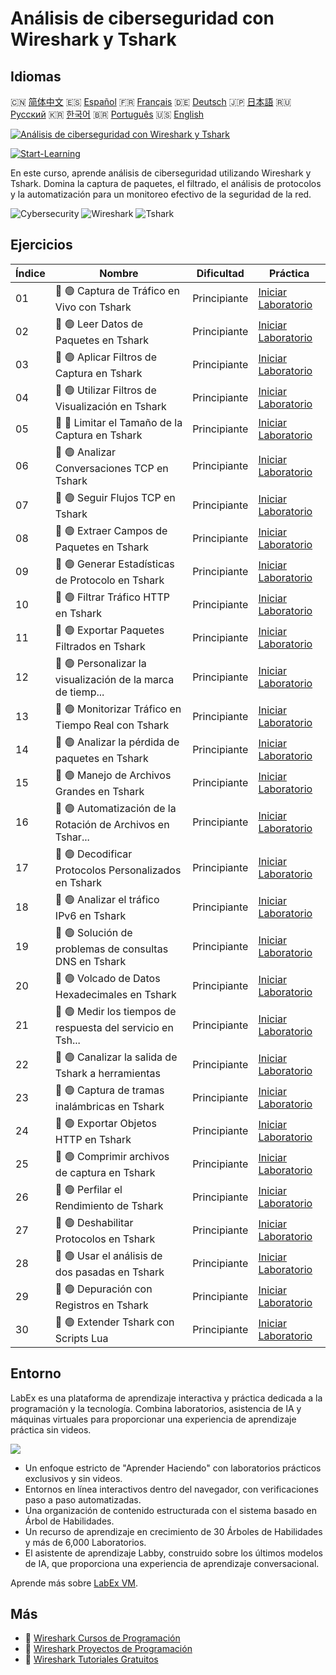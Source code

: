 # Análisis de ciberseguridad con Wireshark y Tshark

## Idiomas

🇨🇳 [简体中文](README_zh.md) 🇪🇸 [Español](README_es.md) 🇫🇷 [Français](README_fr.md) 🇩🇪 [Deutsch](README_de.md) 🇯🇵 [日本語](README_ja.md) 🇷🇺 [Русский](README_ru.md) 🇰🇷 [한국어](README_ko.md) 🇧🇷 [Português](README_pt.md) 🇺🇸 [English](README.md) 

[![Análisis de ciberseguridad con Wireshark y Tshark](https://cover-creator.labex.io/cybersecurity-analysis-with-wireshark-and-tshark.png?lang=es)](https://labex.io/es/courses/cybersecurity-analysis-with-wireshark-and-tshark)

[![Start-Learning](https://img.shields.io/badge/Start-Learning-whitesmoke?style=for-the-badge)](https://labex.io/es/courses/cybersecurity-analysis-with-wireshark-and-tshark)

En este curso, aprende análisis de ciberseguridad utilizando Wireshark y Tshark. Domina la captura de paquetes, el filtrado, el análisis de protocolos y la automatización para un monitoreo efectivo de la seguridad de la red.

![Cybersecurity](https://img.shields.io/badge/Cybersecurity-whitesmoke?style=for-the-badge&logo=cybersecurity)
![Wireshark](https://img.shields.io/badge/Wireshark-whitesmoke?style=for-the-badge&logo=wireshark)
![Tshark](https://img.shields.io/badge/Tshark-whitesmoke?style=for-the-badge&logo=tshark)


## Ejercicios

|   Índice | Nombre                                                      | Dificultad   | Práctica                                                                                                                                  |
|----------|-------------------------------------------------------------|--------------|-------------------------------------------------------------------------------------------------------------------------------------------|
|       01 | 📖 🟢 Captura de Tráfico en Vivo con Tshark                 | Principiante | <a target='_blank' href='https://labex.io/es/tutorials/wireshark-capture-live-traffic-in-tshark-548916'>Iniciar Laboratorio</a>           |
|       02 | 📖 🟢 Leer Datos de Paquetes en Tshark                      | Principiante | <a target='_blank' href='https://labex.io/es/tutorials/wireshark-read-packet-data-in-tshark-548937'>Iniciar Laboratorio</a>               |
|       03 | 📖 🟢 Aplicar Filtros de Captura en Tshark                  | Principiante | <a target='_blank' href='https://labex.io/es/tutorials/wireshark-apply-capture-filters-in-tshark-548914'>Iniciar Laboratorio</a>          |
|       04 | 📖 🟢 Utilizar Filtros de Visualización en Tshark           | Principiante | <a target='_blank' href='https://labex.io/es/tutorials/wireshark-use-display-filters-in-tshark-548939'>Iniciar Laboratorio</a>            |
|       05 | 📖 🔵 Limitar el Tamaño de la Captura en Tshark             | Principiante | <a target='_blank' href='https://labex.io/es/tutorials/wireshark-limit-capture-size-in-tshark-548932'>Iniciar Laboratorio</a>             |
|       06 | 📖 🟢 Analizar Conversaciones TCP en Tshark                 | Principiante | <a target='_blank' href='https://labex.io/es/tutorials/wireshark-analyze-tcp-conversations-in-tshark-548913'>Iniciar Laboratorio</a>      |
|       07 | 📖 🟢 Seguir Flujos TCP en Tshark                           | Principiante | <a target='_blank' href='https://labex.io/es/tutorials/wireshark-follow-tcp-streams-in-tshark-548929'>Iniciar Laboratorio</a>             |
|       08 | 📖 🟢 Extraer Campos de Paquetes en Tshark                  | Principiante | <a target='_blank' href='https://labex.io/es/tutorials/wireshark-extract-packet-fields-in-tshark-548927'>Iniciar Laboratorio</a>          |
|       09 | 📖 🟢 Generar Estadísticas de Protocolo en Tshark           | Principiante | <a target='_blank' href='https://labex.io/es/tutorials/wireshark-generate-protocol-statistics-in-tshark-548930'>Iniciar Laboratorio</a>   |
|       10 | 📖 🟢 Filtrar Tráfico HTTP en Tshark                        | Principiante | <a target='_blank' href='https://labex.io/es/tutorials/wireshark-filter-http-traffic-in-tshark-548928'>Iniciar Laboratorio</a>            |
|       11 | 📖 🟢 Exportar Paquetes Filtrados en Tshark                 | Principiante | <a target='_blank' href='https://labex.io/es/tutorials/wireshark-export-filtered-packets-in-tshark-548924'>Iniciar Laboratorio</a>        |
|       12 | 📖 🟢 Personalizar la visualización de la marca de tiemp... | Principiante | <a target='_blank' href='https://labex.io/es/tutorials/wireshark-customize-timestamp-display-in-tshark-548919'>Iniciar Laboratorio</a>    |
|       13 | 📖 🟢 Monitorizar Tráfico en Tiempo Real con Tshark         | Principiante | <a target='_blank' href='https://labex.io/es/tutorials/wireshark-monitor-traffic-in-real-time-in-tshark-548934'>Iniciar Laboratorio</a>   |
|       14 | 📖 🟢 Analizar la pérdida de paquetes en Tshark             | Principiante | <a target='_blank' href='https://labex.io/es/tutorials/wireshark-analyze-packet-loss-in-tshark-548912'>Iniciar Laboratorio</a>            |
|       15 | 📖 🟢 Manejo de Archivos Grandes en Tshark                  | Principiante | <a target='_blank' href='https://labex.io/es/tutorials/wireshark-handle-large-files-in-tshark-548931'>Iniciar Laboratorio</a>             |
|       16 | 📖 🟢 Automatización de la Rotación de Archivos en Tshar... | Principiante | <a target='_blank' href='https://labex.io/es/tutorials/wireshark-automate-file-rotation-in-tshark-548915'>Iniciar Laboratorio</a>         |
|       17 | 📖 🟢 Decodificar Protocolos Personalizados en Tshark       | Principiante | <a target='_blank' href='https://labex.io/es/tutorials/wireshark-decode-custom-protocols-in-tshark-548921'>Iniciar Laboratorio</a>        |
|       18 | 📖 🟢 Analizar el tráfico IPv6 en Tshark                    | Principiante | <a target='_blank' href='https://labex.io/es/tutorials/wireshark-analyze-ipv6-traffic-in-tshark-548911'>Iniciar Laboratorio</a>           |
|       19 | 📖 🟢 Solución de problemas de consultas DNS en Tshark      | Principiante | <a target='_blank' href='https://labex.io/es/tutorials/wireshark-troubleshoot-dns-queries-in-tshark-548938'>Iniciar Laboratorio</a>       |
|       20 | 📖 🟢 Volcado de Datos Hexadecimales en Tshark              | Principiante | <a target='_blank' href='https://labex.io/es/tutorials/wireshark-dump-hex-data-in-tshark-548923'>Iniciar Laboratorio</a>                  |
|       21 | 📖 🟢 Medir los tiempos de respuesta del servicio en Tsh... | Principiante | <a target='_blank' href='https://labex.io/es/tutorials/wireshark-measure-service-response-times-in-tshark-548933'>Iniciar Laboratorio</a> |
|       22 | 📖 🟢 Canalizar la salida de Tshark a herramientas          | Principiante | <a target='_blank' href='https://labex.io/es/tutorials/wireshark-pipe-tshark-output-to-tools-548935'>Iniciar Laboratorio</a>              |
|       23 | 📖 🟢 Captura de tramas inalámbricas en Tshark              | Principiante | <a target='_blank' href='https://labex.io/es/tutorials/wireshark-capture-wireless-frames-in-tshark-548917'>Iniciar Laboratorio</a>        |
|       24 | 📖 🟢 Exportar Objetos HTTP en Tshark                       | Principiante | <a target='_blank' href='https://labex.io/es/tutorials/wireshark-export-http-objects-in-tshark-548925'>Iniciar Laboratorio</a>            |
|       25 | 📖 🟢 Comprimir archivos de captura en Tshark               | Principiante | <a target='_blank' href='https://labex.io/es/tutorials/wireshark-compress-capture-files-in-tshark-548918'>Iniciar Laboratorio</a>         |
|       26 | 📖 🟢 Perfilar el Rendimiento de Tshark                     | Principiante | <a target='_blank' href='https://labex.io/es/tutorials/wireshark-profile-tshark-performance-548936'>Iniciar Laboratorio</a>               |
|       27 | 📖 🟢 Deshabilitar Protocolos en Tshark                     | Principiante | <a target='_blank' href='https://labex.io/es/tutorials/wireshark-disable-protocols-in-tshark-548922'>Iniciar Laboratorio</a>              |
|       28 | 📖 🟢 Usar el análisis de dos pasadas en Tshark             | Principiante | <a target='_blank' href='https://labex.io/es/tutorials/wireshark-use-two-pass-analysis-in-tshark-548940'>Iniciar Laboratorio</a>          |
|       29 | 📖 🟢 Depuración con Registros en Tshark                    | Principiante | <a target='_blank' href='https://labex.io/es/tutorials/wireshark-debug-with-logs-in-tshark-548920'>Iniciar Laboratorio</a>                |
|       30 | 📖 🟢 Extender Tshark con Scripts Lua                       | Principiante | <a target='_blank' href='https://labex.io/es/tutorials/wireshark-extend-tshark-with-lua-scripts-548926'>Iniciar Laboratorio</a>           |

## Entorno

LabEx es una plataforma de aprendizaje interactiva y práctica dedicada a la programación y la tecnología. Combina laboratorios, asistencia de IA y máquinas virtuales para proporcionar una experiencia de aprendizaje práctica sin videos.

![](https://tutorial-screenshot.getvm.io/images/vm-1725247253.png)

- Un enfoque estricto de "Aprender Haciendo" con laboratorios prácticos exclusivos y sin videos.
- Entornos en línea interactivos dentro del navegador, con verificaciones paso a paso automatizadas.
- Una organización de contenido estructurada con el sistema basado en Árbol de Habilidades.
- Un recurso de aprendizaje en crecimiento de 30 Árboles de Habilidades y más de 6,000 Laboratorios.
- El asistente de aprendizaje Labby, construido sobre los últimos modelos de IA, que proporciona una experiencia de aprendizaje conversacional.

Aprende más sobre [LabEx VM](https://support.labex.io/using-labex/virtual-machine).

## Más

- 🔗 [Wireshark Cursos de Programación](https://github.com/labex-labs/awesome-programming-courses)
- 🔗 [Wireshark Proyectos de Programación](https://github.com/labex-labs/awesome-programming-projects)
- 🔗 [Wireshark Tutoriales Gratuitos](https://github.com/labex-labs/wireshark-free-tutorials)

